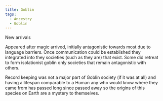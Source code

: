```yaml
---
title: Goblin
tags:
  - Ancestry
  - Goblin
---
```


New arrivals

Appeared after magic arrived, initially antagonistic towards most due to language barriers. Once communication could be established they integrated into they societies (such as they are) that exist. Some did retreat to form isolationist goblin only societies that remain antagonistic with others.

Record keeping was not a major part of Goblin society (if it was at all) and having a lifespan comparable to a Human any who would know where they came from has passed long since passed away so the origins of this species on Earth are a mystery to themselves.